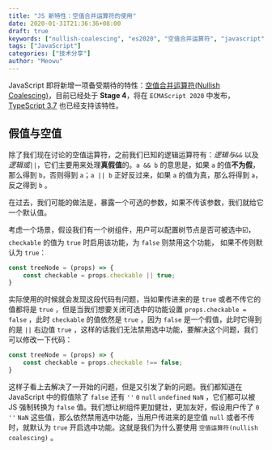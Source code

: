 ```yaml
---
title: "JS 新特性：空值合并运算符的使用"
date: 2020-01-31T21:36:36+08:00
draft: true
keywords: ["nullish-coalescing", "es2020", "空值合并运算符", "javascript", "optional-chaining"]
tags: ["JavaScript"]
categories: ["技术分享"]
author: "Meowu"
---
```


JavaScript 即将新增一项备受期待的特性：[空值合并运算符(Nullish Coalescing)](https://github.com/tc39/proposal-nullish-coalescing)，目前已经处于 **Stage 4**，将在 `ECMAScript 2020` 中发布，[TypeScript 3.7](https://devblogs.microsoft.com/typescript/announcing-typescript-3-7/#nullish-coalescing) 也已经支持该特性。

## 假值与空值

除了我们现在讨论的空值运算符，之前我们已知的逻辑运算符有：_逻辑与`&&`_ 以及 _逻辑或`||`_，它们主要用来处理**真假值**的。`a && b` 的意思是，如果 `a` 的值**不为假**，那么得到 `b`，否则得到 `a`；`a || b` 正好反过来，如果 `a` 的值为真，那么将得到 `a`，反之得到 `b` 。

在过去，我们可能的做法是，暴露一个可选的参数，如果不传该参数，我们就给它一个默认值。

考虑一个场景，假设我们有一个树组件，用户可以配置树节点是否可被选中☑️，`checkable` 的值为 `true` 时启用该功能，为 `false` 则禁用这个功能， 如果不传则默认为 `true`：

```javascript
const treeNode = (props) => {
    const checkable = props.checkable || true;
}
```

实际使用的时候就会发现这段代码有问题，当如果传进来的是 `true` 或者不传它的值都将是 `true` ，但是当我们想要关闭可选中的功能设置 `props.checkable = false` ，此时 `checkable` 的值依然是 `true` ，因为 `false` 是一个假值，此时它得到的是 `||` 右边值 `true` ，这样的话我们无法禁用选中功能，要解决这个问题，我们可以修改一下代码：

```javascript
const treeNode = (props) => {
    const checkable = props.checkable !== false;
}
```

这样子看上去解决了一开始的问题，但是又引发了新的问题。我们都知道在 JavaScript 中的假值除了 `false` 还有 `''` `0` `null` `undefined` `NaN` ，它们都可以被 JS 强制转换为 `false` 值。我们想让树组件更加健壮，更加友好，假设用户传了 `0` `''` `NaN` 这些值，那么依然禁用选中功能，当用户传进来的是空值 `null` 或者不传时，就默认为 `true` 开启选中功能。这就是我们为什么要使用 `空值运算符(nullish coalescing)` 。


